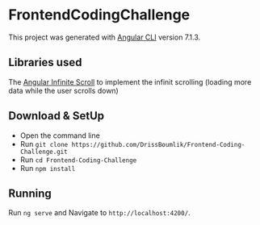 # FrontendCodingChallenge

This project was generated with [Angular CLI](https://github.com/angular/angular-cli) version 7.1.3.

## Libraries used
The [Angular Infinite Scroll](https://www.npmjs.com/package/ngx-infinite-scroll) to implement the infinit scrolling (loading more data while the user scrolls down)

## Download & SetUp
* Open the command line
* Run `git clone https://github.com/DrissBoumlik/Frontend-Coding-Challenge.git`
* Run `cd Frontend-Coding-Challenge`
* Run `npm install`

## Running

Run `ng serve` and Navigate to `http://localhost:4200/`.
